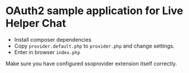 # OAuth2 sample application for Live Helper Chat

* Install composer dependencies
* Copy `provider.default.php` to `provider.php` and change settings.
* Enter in browser `index.php`

Make sure you have configured ssoprovider extension itself correctly.

